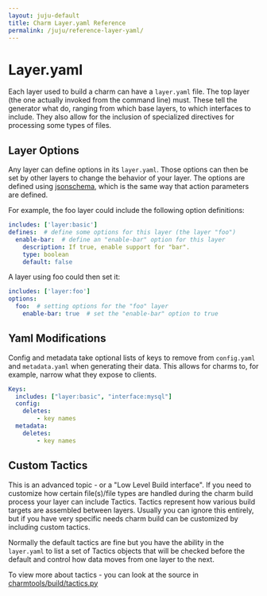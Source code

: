 ```yaml
---
layout: juju-default
title: Charm Layer.yaml Reference  
permalink: /juju/reference-layer-yaml/
---
```


# Layer.yaml

Each layer used to build a charm can have a `layer.yaml` file. The top layer
(the one actually invoked from the command line) must. These tell the generator
what do, ranging from which base layers, to which interfaces to include. They
also allow for the inclusion of specialized directives for processing some
types of files.


## Layer Options

Any layer can define options in its `layer.yaml`. Those options can then be set
by other layers to change the behavior of your layer. The options are defined
using [jsonschema](http://json-schema.org/), which is the same way that action
parameters are defined.

For example, the foo layer could include the following option definitions:

```yaml
includes: ['layer:basic']
defines:  # define some options for this layer (the layer "foo")
  enable-bar:  # define an "enable-bar" option for this layer
    description: If true, enable support for "bar".
    type: boolean
    default: false
```

A layer using foo could then set it:

```yaml
includes: ['layer:foo']
options:
  foo:  # setting options for the "foo" layer
    enable-bar: true  # set the "enable-bar" option to true
```


## Yaml Modifications

Config and metadata take optional lists of keys to remove from `config.yaml`
and `metadata.yaml` when generating their data. This allows for charms to,
for example, narrow what they expose to clients.

```yaml
Keys:
  includes: ["layer:basic", "interface:mysql"]
  config:
    deletes:
        - key names
  metadata:
    deletes:
        - key names
```


## Custom Tactics

This is an advanced topic - or a "Low Level Build interface". If you need to
customize how certain file(s)/file types are handled during the charm build
process your layer can include Tactics. Tactics represent how various build
targets are assembled between layers. Usually you can ignore this entirely,
but if you have very specific needs charm build can be customized by
including custom tactics.

Normally the default tactics are fine but you have the ability in the
`layer.yaml` to list a set of Tactics objects that will be checked before
the default and control how data moves from one layer to the next.

To view more about tactics - you can look at the source in
[charmtools/build/tactics.py](https://github.com/juju/charm-tools/blob/master/charmtools/build/tactics.py#L14)
